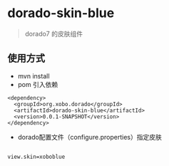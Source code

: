 # dorado-skin-blue
> dorado7 的皮肤组件
## 使用方式
* mvn install
* pom 引入依赖

```
<dependency>
  <groupId>org.xobo.dorado</groupId>
  <artifactId>dorado-skin-blue</artifactId>
  <version>0.0.1-SNAPSHOT</version>
</dependency>

```

* dorado配置文件（configure.properties）指定皮肤

```

view.skin=xoboblue

```
